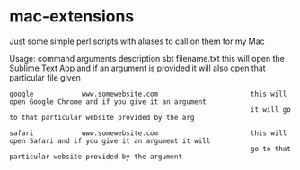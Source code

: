 # mac-extensions
Just some simple perl scripts with aliases to call on them for my Mac

Usage:
  command           arguments                                 description
    sbt               filename.txt                              this will open the Sublime Text App and if an argument is                                                                provided it will also open that particular file given
    
    google            www.somewebsite.com                       this will open Google Chrome and if you give it an argument
                                                                it will go to that particular website provided by the arg
                                                                
    safari            www.somewebsite.com                       this will open Safari and if you give it an argument it will
                                                                go to that particular website provided by the argument
